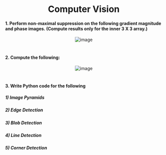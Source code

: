 <h1 align="center">Computer Vision</h1>

#### 1.	Perform non-maximal suppression on the following gradient magnitude and phase images. (Compute results only for the inner 3 X 3 array.)
<div align="center">
  
  ![image](https://github.com/user-attachments/assets/fe82db00-24d1-4cea-80a8-5e80f1f75cf9)
  
</div>
<h1></h1>

#### 2. Compute the following:
<div align="center">
  
  ![image](https://github.com/user-attachments/assets/e69e5edb-6c63-4334-b831-95580b5173ec)

  
</div>
<h1></h1>

#### 3. Write Python code for the following
##### 1) Image Pyramids
##### 2) Edge Detection
##### 3) Blob Detection
##### 4) Line Detection
##### 5) Corner Detection
